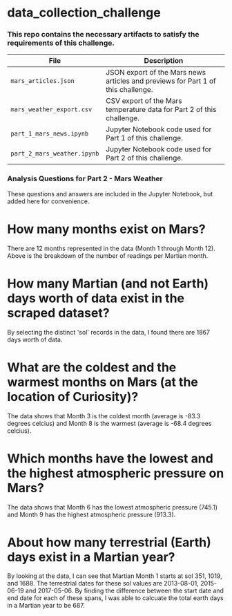 # data_collection_challenge

### This repo contains the necessary artifacts to satisfy the requirements of this challenge.

| File | Description |
| - | - |
| `mars_articles.json` | JSON export of the Mars news articles and previews for Part 1 of this challenge. |
| `mars_weather_export.csv` | CSV export of the Mars temperature data for Part 2 of this challenge. | 
| `part_1_mars_news.ipynb` | Jupyter Notebook code used for Part 1 of this challenge. |
| `part_2_mars_weather.ipynb` | Jupyter Notebook code used for Part 2 of this challenge.  |

### Analysis Questions for Part 2 - Mars Weather

These questions and answers are included in the Jupyter Notebook, but added here for convenience.

# How many months exist on Mars?
There are 12 months represented in the data (Month 1 through Month 12). Above is the breakdown of the number of readings per Martian month.

# How many Martian (and not Earth) days worth of data exist in the scraped dataset?
By selecting the distinct 'sol' records in the data, I found there are 1867 days worth of data.

# What are the coldest and the warmest months on Mars (at the location of Curiosity)?
The data shows that Month 3 is the coldest month (average is -83.3 degrees celcius) and Month 8 is the warmest (average is -68.4 degrees celcius).

# Which months have the lowest and the highest atmospheric pressure on Mars?
The data shows that Month 6 has the lowest atmospheric pressure (745.1) and Month 9 has the highest atmospheric pressure (913.3).

# About how many terrestrial (Earth) days exist in a Martian year?
By looking at the data, I can see that Martian Month 1 starts at sol 351, 1019, and 1688. The terrestrial dates for these sol values are 2013-08-01, 2015-06-19 and 2017-05-06. By finding the difference between the start date and end date for each of these spans, I was able to calcuate the total earth days in a Martian year to be 687.
